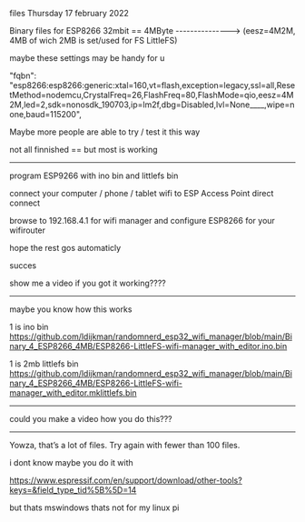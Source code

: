 files Thursday 17 february 2022 

Binary files for ESP8266 32mbit == 4MByte ---------------> (eesz=4M2M, 4MB of wich 2MB is set/used for FS LittleFS)

maybe these settings may be handy for u

"fqbn": "esp8266:esp8266:generic:xtal=160,vt=flash,exception=legacy,ssl=all,ResetMethod=nodemcu,CrystalFreq=26,FlashFreq=80,FlashMode=qio,eesz=4M2M,led=2,sdk=nonosdk_190703,ip=lm2f,dbg=Disabled,lvl=None____,wipe=none,baud=115200",

Maybe more people are able to try / test it this way

not all finnished == but most is working

---

program ESP9266 with ino bin and littlefs bin 

connect your computer / phone / tablet wifi to ESP Access Point direct connect

browse to 192.168.4.1 for wifi manager and configure ESP8266 for your wifirouter

hope the rest gos automaticly

succes

show me a video if you got it working????

---

maybe you know how this works

1 is ino bin https://github.com/ldijkman/randomnerd_esp32_wifi_manager/blob/main/Binary_4_ESP8266_4MB/ESP8266-LittleFS-wifi-manager_with_editor.ino.bin

1 is 2mb littlefs bin https://github.com/ldijkman/randomnerd_esp32_wifi_manager/blob/main/Binary_4_ESP8266_4MB/ESP8266-LittleFS-wifi-manager_with_editor.mklittlefs.bin

---

could you make a video how you do this???

---

Yowza, that’s a lot of files. Try again with fewer than 100 files.

i dont know maybe you do it with 

https://www.espressif.com/en/support/download/other-tools?keys=&field_type_tid%5B%5D=14

but thats mswindows thats not for my linux pi
